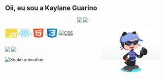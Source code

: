 ## Oii, eu sou a Kaylane Guarino
<div align="center">
  <a href="https://github.com/Kaylane-Guarino">
  <img height="180em" src="https://github-readme-stats.vercel.app/api?username=Kaylane-Guarino&show_icons=true&theme=dracula&include_all_commits=true&count_private=true"/>
  <img height="180em" src="https://github-readme-stats.vercel.app/api/top-langs/?username=Kaylane-Guarino&layout=compact&langs_count=7&theme=dracula"/>
</div>
<div style="display: inline_block"><br>
  <img align="center" alt="Js" height="30" width="40" src="https://raw.githubusercontent.com/devicons/devicon/master/icons/javascript/javascript-plain.svg">
  <img align="center" alt="React" height="30" width="40" src="https://raw.githubusercontent.com/devicons/devicon/master/icons/react/react-original.svg">
  <img align="center" alt="HTML" height="30" width="40" src="https://raw.githubusercontent.com/devicons/devicon/master/icons/html5/html5-original.svg">
  <img align="center" alt="CSS" height="30" width="40" src="https://raw.githubusercontent.com/devicons/devicon/master/icons/css3/css3-original.svg">
  <img align="center" alt="CSS" height="30" width="40" src="https://cdn.jsdelivr.net/gh/devicons/devicon/icons/android/android-original.svg" />
  <img align="right" alt="pic" height="150" style="border-radius:50px;" src="Octocat.png">
</div>
  
  ##
 
<div> 
  <a href = "mailto:guarinokaah@gmail.com"><img src="https://img.shields.io/badge/-Gmail-%23333?style=for-the-badge&logo=gmail&logoColor=white" target="_blank"></a>
  <a href="https://www.linkedin.com/in/kaylane-guarino-84229120a" target="_blank"><img src="https://img.shields.io/badge/-LinkedIn-%230077B5?style=for-the-badge&logo=linkedin&logoColor=white" target="_blank"></a> 
 
  ![Snake animation](https://github.com/Kaylane-Guarino/Kaylane-Guarino/blob/output/github-contribution-grid-snake.svg)
 
</div>
